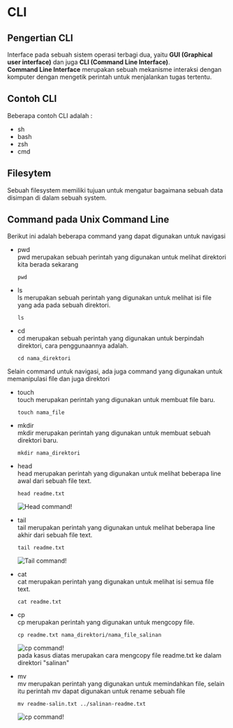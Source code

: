 # CLI

## **Pengertian CLI**

Interface pada sebuah sistem operasi terbagi dua, yaitu **GUI (Graphical user interface)** dan juga **CLI (Command Line Interface)**.  
**Command Line Interface** merupakan sebuah mekanisme interaksi dengan komputer dengan mengetik perintah untuk menjalankan tugas tertentu.

## **Contoh CLI**

Beberapa contoh CLI adalah :

- sh
- bash
- zsh
- cmd

## **Filesytem**

Sebuah filesystem memiliki tujuan untuk mengatur bagaimana sebuah data disimpan di dalam sebuah system.

## **Command pada Unix Command Line**

Berikut ini adalah beberapa command yang dapat digunakan untuk navigasi

- pwd  
  pwd merupakan sebuah perintah yang digunakan untuk melihat direktori kita berada sekarang

  ```
  pwd
  ```

- ls  
  ls merupakan sebuah perintah yang digunakan untuk melihat isi file yang ada pada sebuah direktori.

  ```
  ls
  ```

- cd  
  cd merupakan sebuah perintah yang digunakan untuk berpindah direktori, cara penggunaannya adalah.

  ```
  cd nama_direktori
  ```

Selain command untuk navigasi, ada juga command yang digunakan untuk memanipulasi file dan juga direktori

- touch  
  touch merupakan perintah yang digunakan untuk membuat file baru.

  ```
  touch nama_file
  ```

- mkdir  
  mkdir merupakan perintah yang digunakan untuk membuat sebuah direktori baru.

  ```
  mkdir nama_direktori
  ```

- head  
  head merupakan perintah yang digunakan untuk melihat beberapa line awal dari sebuah file text.

  ```
  head readme.txt
  ```

  ![Head command!](/head.png)

- tail  
  tail merupakan perintah yang digunakan untuk melihat beberapa line akhir dari sebuah file text.

  ```
  tail readme.txt
  ```

  ![Tail command!](/tail.png)

- cat  
  cat merupakan perintah yang digunakan untuk melihat isi semua file text.
  ```
  cat readme.txt
  ```
- cp  
  cp merupakan perintah yang digunakan untuk mengcopy file.

  ```
  cp readme.txt nama_direktori/nama_file_salinan
  ```

  ![cp command!](/cp.png)  
  pada kasus diatas merupakan cara mengcopy file readme.txt ke dalam direktori "salinan"

- mv  
  mv merupakan perintah yang digunakan untuk memindahkan file, selain itu perintah mv dapat digunakan untuk rename sebuah file
  ```
  mv readme-salin.txt ../salinan-readme.txt
  ```
  ![cp command!](/cp.png)
